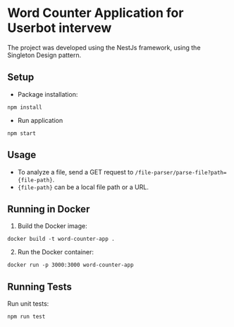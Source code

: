 # Word Counter Application for Userbot intervew

The project was developed using the NestJs framework, using the Singleton Design pattern.
## Setup

- Package installation: 
```console
npm install
```

- Run application
```console
npm start
```

## Usage

- To analyze a file, send a GET request to `/file-parser/parse-file?path={file-path}`.
- `{file-path}` can be a local file path or a URL.

## Running in Docker

1. Build the Docker image:
```console
docker build -t word-counter-app .
```
2. Run the Docker container:
```console
docker run -p 3000:3000 word-counter-app
```

## Running Tests

Run unit tests:
```console
npm run test
```